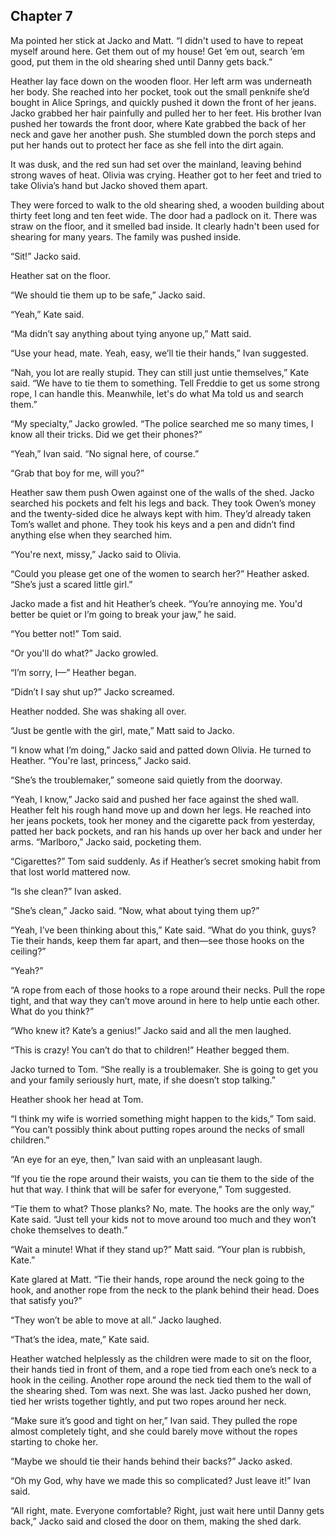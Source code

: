## Chapter 7

Ma pointed her stick at Jacko and Matt. “I didn't used to have to repeat myself around here. Get them out of my house! Get ’em out, search ’em good, put them in the old shearing shed until Danny gets back.”

Heather lay face down on the wooden floor. Her left arm was underneath her body. She reached into her pocket, took out the small penknife she’d bought in Alice Springs, and quickly pushed it down the front of her jeans. Jacko grabbed her hair painfully and pulled her to her feet. His brother Ivan pushed her towards the front door, where Kate grabbed the back of her neck and gave her another push. She stumbled down the porch steps and put her hands out to protect her face as she fell into the dirt again.

It was dusk, and the red sun had set over the mainland, leaving behind strong waves of heat. Olivia was crying. Heather got to her feet and tried to take Olivia’s hand but Jacko shoved them apart.

They were forced to walk to the old shearing shed, a wooden building about thirty feet long and ten feet wide. The door had a padlock on it. There was straw on the floor, and it smelled bad inside. It clearly hadn't been used for shearing for many years. The family was pushed inside.

“Sit!” Jacko said.

Heather sat on the floor.

“We should tie them up to be safe,” Jacko said.

“Yeah,” Kate said.

“Ma didn’t say anything about tying anyone up,” Matt said.

“Use your head, mate. Yeah, easy, we’ll tie their hands,” Ivan suggested.

“Nah, you lot are really stupid. They can still just untie themselves,” Kate said. “We have to tie them to something. Tell Freddie to get us some strong rope, I can handle this. Meanwhile, let's do what Ma told us and search them.”

“My specialty,” Jacko growled. “The police searched me so many times, I know all their tricks. Did we get their phones?”

“Yeah,” Ivan said. “No signal here, of course.”

“Grab that boy for me, will you?”

Heather saw them push Owen against one of the walls of the shed. Jacko searched his pockets and felt his legs and back. They took Owen’s money and the twenty-sided dice he always kept with him. They’d already taken Tom’s wallet and phone. They took his keys and a pen and didn’t find anything else when they searched him.

“You're next, missy,” Jacko said to Olivia.

“Could you please get one of the women to search her?” Heather asked. “She’s just a scared little girl.”

Jacko made a fist and hit Heather’s cheek. “You’re annoying me. You'd better be quiet or I’m going to break your jaw,” he said.

“You better not!” Tom said.

“Or you'll do what?” Jacko growled.

“I’m sorry, I—” Heather began.

“Didn’t I say shut up?” Jacko screamed.

Heather nodded. She was shaking all over.

“Just be gentle with the girl, mate,” Matt said to Jacko.

“I know what I’m doing,” Jacko said and patted down Olivia. He turned to Heather. “You're last, princess,” Jacko said.

“She’s the troublemaker,” someone said quietly from the doorway.

“Yeah, I know,” Jacko said and pushed her face against the shed wall. Heather felt his rough hand move up and down her legs. He reached into her jeans pockets, took her money and the cigarette pack from yesterday, patted her back pockets, and ran his hands up over her back and under her arms. “Marlboro,” Jacko said, pocketing them.

“Cigarettes?” Tom said suddenly. As if Heather’s secret smoking habit from that lost world mattered now.

“Is she clean?” Ivan asked.

“She’s clean,” Jacko said. “Now, what about tying them up?”

“Yeah, I’ve been thinking about this,” Kate said. “What do you think, guys? Tie their hands, keep them far apart, and then—see those hooks on the ceiling?”

“Yeah?”

“A rope from each of those hooks to a rope around their necks. Pull the rope tight, and that way they can’t move around in here to help untie each other. What do you think?”

“Who knew it? Kate’s a genius!” Jacko said and all the men laughed.

“This is crazy! You can’t do that to children!” Heather begged them.

Jacko turned to Tom. “She really is a troublemaker. She is going to get you and your family seriously hurt, mate, if she doesn’t stop talking.”

Heather shook her head at Tom.

“I think my wife is worried something might happen to the kids,” Tom said. “You can’t possibly think about putting ropes around the necks of small children.”

“An eye for an eye, then,” Ivan said with an unpleasant laugh.

“If you tie the rope around their waists, you can tie them to the side of the hut that way. I think that will be safer for everyone,” Tom suggested.

“Tie them to what? Those planks? No, mate. The hooks are the only way,” Kate said. “Just tell your kids not to move around too much and they won’t choke themselves to death.”

“Wait a minute! What if they stand up?” Matt said. “Your plan is rubbish, Kate.”

Kate glared at Matt. “Tie their hands, rope around the neck going to the hook, and another rope from the neck to the plank behind their head. Does that satisfy you?”

“They won’t be able to move at all.” Jacko laughed.

“That’s the idea, mate,” Kate said.

Heather watched helplessly as the children were made to sit on the floor, their hands tied in front of them, and a rope tied from each one’s neck to a hook in the ceiling. Another rope around the neck tied them to the wall of the shearing shed. Tom was next. She was last. Jacko pushed her down, tied her wrists together tightly, and put two ropes around her neck.

“Make sure it’s good and tight on her,” Ivan said. They pulled the rope almost completely tight, and she could barely move without the ropes starting to choke her.

“Maybe we should tie their hands behind their backs?” Jacko asked.

“Oh my God, why have we made this so complicated? Just leave it!” Ivan said.

“All right, mate. Everyone comfortable? Right, just wait here until Danny gets back,” Jacko said and closed the door on them, making the shed dark.
